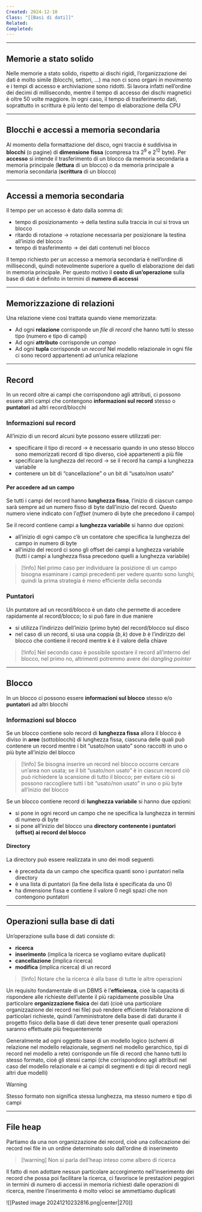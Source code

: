 ```yaml
---
Created: 2024-12-10
Class: "[[Basi di dati]]"
Related: 
Completed:
---
```

---
## Memorie a stato solido
Nelle memorie a stato solido, rispetto ai dischi rigidi, l’organizzazione dei dati è molto simile (blocchi, settori, …) ma non ci sono organi in movimento e i tempi di accesso e archiviazione sono ridotti.
Si lavora infatti nell’ordine dei decimi di millisecondo, mentre il tempo di accesso dei dischi magnetici è oltre 50 volte maggiore. In ogni caso, il tempo di trasferimento dati, soprattutto in scrittura è più lento del tempo di elaborazione della CPU

---
## Blocchi e accessi a memoria secondaria
Al momento della formattazione del disco, ogni traccia è suddivisa in **blocchi** (o pagine) di **dimensione fissa** (compresa tra $2^9$ e $2^{12}$ byte).
Per **accesso** si intende il trasferimento di un blocco da memoria secondaria a memoria principale (**lettura** di un blocco) o da memoria principale a memoria secondaria (**scrittura** di un blocco)

---
## Accessi a memoria secondaria
Il tempo per un accesso è dato dalla somma di:
- tempo di posizionamento → della testina sulla traccia in cui si trova un blocco
- ritardo di rotazione → rotazione necessaria per posizionare la testina all’inizio del blocco
- tempo di trasferimento → dei dati contenuti nel blocco

Il tempo richiesto per un accesso a memoria secondaria è nell’ordine di millisecondi, quindi notevolmente superiore a quello di elaborazione dei dati in memoria principale. Per questo motivo il **costo di un’operazione** sulla base di dati è definito in termini di **numero di accessi**

---
## Memorizzazione di relazioni
Una relazione viene così trattata quando viene memorizzata:
- Ad ogni **relazione** corrisponde un *file di record* che hanno tutti lo stesso tipo (numero e tipo di campi)
- Ad ogni **attributo** corrisponde un *campo*
- Ad ogni **tupla** corrisponde un *record*
Nel modello relazionale in ogni file ci sono record appartenenti ad un’unica relazione

---
## Record
In un record oltre ai campi che corrispondono agli attributi, ci possono essere altri campi che contengono **informazioni sul record** stesso o **puntatori** ad altri record/blocchi

### Informazioni sul record
All’inizio di un record alcuni byte possono essere utilizzati per:
- specificare il tipo di record → è necessario quando in uno stesso blocco sono memorizzati record di tipo diverso, cioè appartenenti a più file
- specificare la lunghezza del record → se il record ha campi a lunghezza variabile
- contenere un bit di “cancellazione” o un bit di “usato/non usato”
#### Per accedere ad un campo
Se tutti i campi del record hanno **lunghezza fissa**, l’inizio di ciascun campo sarà sempre ad un numero fisso di byte dall’inizio del record. Questo numero viene indicato con l’*offset* (numero di byte che precedono il campo)

Se il record contiene campi a **lunghezza variabile** si hanno due opzioni:
- all’inizio di ogni campo c’è un contatore che specifica la lunghezza del campo in numero di byte
- all’inizio del record ci sono gli offset dei campi a lunghezza variabile (tutti i campi a lunghezza fissa precedono quelli a lunghezza variabile)

>[!info]
>Nel primo caso per individuare la posizione di un campo bisogna esaminare i campi precedenti per vedere quanto sono lunghi; quindi la prima strategia è meno efficiente della seconda

### Puntatori
Un puntatore ad un record/blocco è un dato che permette di accedere rapidamente al record/blocco; lo si può fare in due maniere
- si utilizza l’indirizzo dell’inizio (primo byte) del record/blocco sul disco
- nel caso di un record, si usa una coppia $(b,k)$ dove $b$ è l’indirizzo del blocco che contiene il record mentre $k$ è il valore della chiave

>[!info]
>Nel secondo caso è possibile spostare il record all’interno del blocco, nel primo no, altrimenti potremmo avere dei *dangling pointer*

---
## Blocco
In un blocco ci possono essere **informazioni sul blocco** stesso e/o **puntatori** ad altri blocchi

### Informazioni sul blocco
Se un blocco contiene solo record di **lunghezza fissa** allora il blocco è diviso in **aree** (sottoblocchi) di lunghezza fissa, ciascuna delle quali può contenere un record mentre i bit “usato/non usato” sono raccolti in uno o più byte all’inizio del blocco

>[!info]
>Se bisogna inserire un record nel blocco occorre cercare un’area non usata; se il bit “usato/non usato” è in ciascun record ciò può richiedere la scansione di tutto il blocco; per evitare ciò si possono raccogliere tutti i bit “usato/non usato” in uno o più byte all’inizio del blocco

Se un blocco contiene record di **lunghezza variabile** si hanno due opzioni:
- si pone in ogni record un campo che ne specifica la lunghezza in termini di numero di byte
- si pone all’inizio del blocco una **directory contenente i puntatori (offset) ai record del blocco**
#### Directory
La directory può essere realizzata in uno dei modi seguenti:
- è preceduta da un campo che specifica quanti sono i puntatori nella directory
- è una lista di puntatori (la fine della lista è specificata da uno $0$)
- ha dimensione fissa e contiene il valore $0$ negli spazi che non contengono puntatori

---
## Operazioni sulla base di dati
Un’operazione sulla base di dati consiste di:
- **ricerca**
- **inserimento** (implica la ricerca se vogliamo evitare duplicati)
- **cancellazione** (implica ricerca)
- **modifica** (implica ricerca)
di un record

>[!info]
>Notare che la ricerca è alla base di tutte le altre operazioni

Un requisito fondamentale di un DBMS è l’**efficienza**, cioè la capacità di rispondere alle richieste dell’utente il più rapidamente possibile
Una particolare **organizzazione fisica** dei dati (cioè una particolare organizzazione dei record nei file) può rendere efficiente l’elaborazione di particolari richieste, quindi l’amministratore della base di dati durante il progetto fisico della base di dati deve tener presente quali operazioni saranno effettuate più frequentemente

Generalmente ad ogni oggetto base di un modello logico (schemi di relazione nel modello relazionale, segmenti nel modello gerarchico, tipi di record nel modello a rete) corrisponde un file di record che hanno tutti lo stesso formato, cioè gli stessi campi (che corrispondono agli attributi nel caso del modello relazionale e ai campi di segmenti e di tipi di record negli altri due modelli)

>[!warning]
>Stesso formato non significa stessa lunghezza, ma stesso numero e tipo di campi

---
## File heap
Partiamo da una non organizzazione dei record, cioè una collocazione dei record nei file in un ordine determinato solo dall’ordine di inserimento

>[!warning] Non si parla dell’heap inteso come albero di ricerca

Il fatto di non adottare nessun particolare accorgimento nell’inserimento dei record che possa poi facilitare la ricerca, ci favorisce le prestazioni peggiori in termini di numero di accessi in memoria richiesti dalle operazioni di ricerca, mentre l’inserimento è molto veloci se ammettiamo duplicati

![[Pasted image 20241210232816.png|center|270]]
